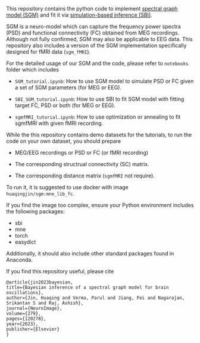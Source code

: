 This repository contains the python code to implement [spectral graph model (SGM)](https://www.sciencedirect.com/science/article/pii/S1053811922000490) and fit it via [simulation-based inference (SBI)](https://www.pnas.org/doi/abs/10.1073/pnas.1912789117). 


SGM is a neuro-model which can capture the frequency power spectra (PSD) and functional connectivity (FC) obtained from MEG recordings.
Although not fully confirmed, SGM may also be applicable to EEG data.
This repository also includes a version of the SGM implementation specifically designed for fMRI data (`sgm_fMRI`).

For the detailed usage of our SGM and the code, please refer to `notebooks` folder which includes

- `SGM_tutorial.ipynb`: How to use SGM model to simulate PSD or FC given a set of SGM parameters (for MEG or EEG).  

- `SBI_SGM_tutorial.ipynb`: How to use SBI to fit SGM model with fitting target FC, PSD or both (for MEG or EEG).

- `sgmfMRI_tutorial.ipynb`: How to use optimization or annealing to fit sgmfMRI with given fMRI recording. 

While the this repository contains demo datasets for the tutorials, 
to run the code on your own dataset, you should prepare

- MEG/EEG recordings or PSD or FC (or fMRI recording)

- The corresponding structrual connectivity (SC) matrix. 

- The corresponding distance matrix (`sgmfMRI` not require).



To run it, it is suggested to use docker with image `huaqingjin/sgm:mne_lib_fc`. 

If you find the image too complex, ensure your Python environment includes the following packages:

- sbi
- mne
- torch
- easydict

Additionally, it should also include other standard packages found in Anaconda.


If you find this repository useful, please cite 

```
@article{jin2023bayesian,
title={Bayesian inference of a spectral graph model for brain oscillations},
author={Jin, Huaqing and Verma, Parul and Jiang, Fei and Nagarajan, Srikantan S and Raj, Ashish},
journal={NeuroImage},
volume={279},
pages={120278},
year={2023},
publisher={Elsevier}
}
```
